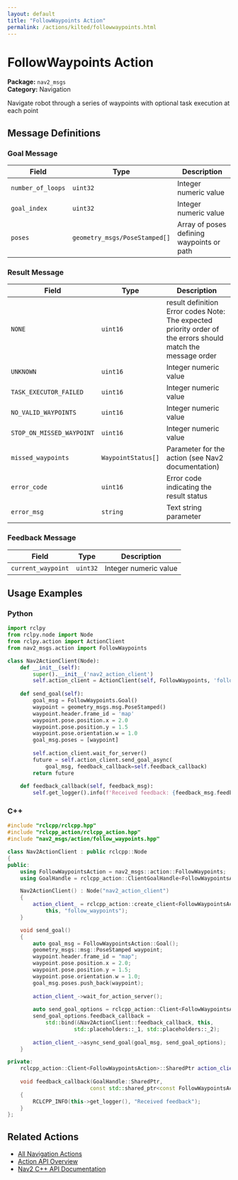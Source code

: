 ```yaml
---
layout: default
title: "FollowWaypoints Action"
permalink: /actions/kilted/followwaypoints.html
---
```


# FollowWaypoints Action

**Package:** `nav2_msgs`  
**Category:** Navigation

Navigate robot through a series of waypoints with optional task execution at each point

## Message Definitions

### Goal Message

| Field | Type | Description |
|-------|------|-------------|
| `number_of_loops` | `uint32` | Integer numeric value |
| `goal_index` | `uint32` | Integer numeric value |
| `poses` | `geometry_msgs/PoseStamped[]` | Array of poses defining waypoints or path |


### Result Message

| Field | Type | Description |
|-------|------|-------------|
| `NONE` | `uint16` | result definition Error codes Note: The expected priority order of the errors should match the message order |
| `UNKNOWN` | `uint16` | Integer numeric value |
| `TASK_EXECUTOR_FAILED` | `uint16` | Integer numeric value |
| `NO_VALID_WAYPOINTS` | `uint16` | Integer numeric value |
| `STOP_ON_MISSED_WAYPOINT` | `uint16` | Integer numeric value |
| `missed_waypoints` | `WaypointStatus[]` | Parameter for the action (see Nav2 documentation) |
| `error_code` | `uint16` | Error code indicating the result status |
| `error_msg` | `string` | Text string parameter |


### Feedback Message

| Field | Type | Description |
|-------|------|-------------|
| `current_waypoint` | `uint32` | Integer numeric value |



## Usage Examples

### Python

```python
import rclpy
from rclpy.node import Node
from rclpy.action import ActionClient
from nav2_msgs.action import FollowWaypoints

class Nav2ActionClient(Node):
    def __init__(self):
        super().__init__('nav2_action_client')
        self.action_client = ActionClient(self, FollowWaypoints, 'follow_waypoints')
        
    def send_goal(self):
        goal_msg = FollowWaypoints.Goal()
        waypoint = geometry_msgs.msg.PoseStamped()
        waypoint.header.frame_id = 'map'
        waypoint.pose.position.x = 2.0
        waypoint.pose.position.y = 1.5
        waypoint.pose.orientation.w = 1.0
        goal_msg.poses = [waypoint]
        
        self.action_client.wait_for_server()
        future = self.action_client.send_goal_async(
            goal_msg, feedback_callback=self.feedback_callback)
        return future
        
    def feedback_callback(self, feedback_msg):
        self.get_logger().info(f'Received feedback: {feedback_msg.feedback}')
```

### C++

```cpp
#include "rclcpp/rclcpp.hpp"
#include "rclcpp_action/rclcpp_action.hpp"
#include "nav2_msgs/action/follow_waypoints.hpp"

class Nav2ActionClient : public rclcpp::Node
{
public:
    using FollowWaypointsAction = nav2_msgs::action::FollowWaypoints;
    using GoalHandle = rclcpp_action::ClientGoalHandle<FollowWaypointsAction>;

    Nav2ActionClient() : Node("nav2_action_client")
    {
        action_client_ = rclcpp_action::create_client<FollowWaypointsAction>(
            this, "follow_waypoints");
    }

    void send_goal()
    {
        auto goal_msg = FollowWaypointsAction::Goal();
        geometry_msgs::msg::PoseStamped waypoint;
        waypoint.header.frame_id = "map";
        waypoint.pose.position.x = 2.0;
        waypoint.pose.position.y = 1.5;
        waypoint.pose.orientation.w = 1.0;
        goal_msg.poses.push_back(waypoint);
        
        action_client_->wait_for_action_server();
        
        auto send_goal_options = rclcpp_action::Client<FollowWaypointsAction>::SendGoalOptions();
        send_goal_options.feedback_callback = 
            std::bind(&Nav2ActionClient::feedback_callback, this, 
                     std::placeholders::_1, std::placeholders::_2);
        
        action_client_->async_send_goal(goal_msg, send_goal_options);
    }

private:
    rclcpp_action::Client<FollowWaypointsAction>::SharedPtr action_client_;
    
    void feedback_callback(GoalHandle::SharedPtr, 
                          const std::shared_ptr<const FollowWaypointsAction::Feedback> feedback)
    {
        RCLCPP_INFO(this->get_logger(), "Received feedback");
    }
};
```

## Related Actions

- [All Navigation Actions](/kilted/actions/index.html#navigation)
- [Action API Overview](/kilted/actions/index.html)
- [Nav2 C++ API Documentation](/kilted/html/index.html)
